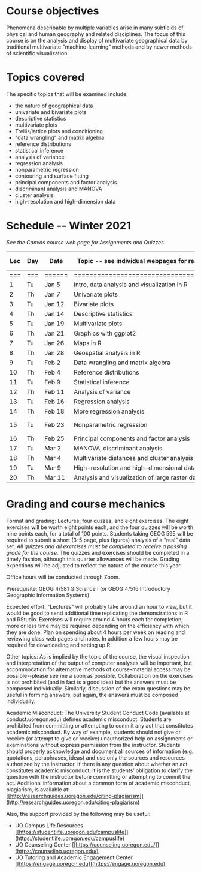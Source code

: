 
# Course objectives #

Phenomena describable by multiple variables arise in many subfields of physical and human geography and related disciplines.  The focus of this course is on the analysis and display of multivariate geographical data by traditional multivariate "machine-learning" methods and by newer methods of scientific visualization.

# Topics covered #

The specific topics that will be examined include:

- the nature of geographical data
- univariate and bivariate plots
- descriptive statistics
- multivariate plots
- Trellis/lattice plots and conditioning
- "data wrangling" and matrix algebra
- reference distributions
- statistical inference
- analysis of variance
- regression analysis
- nonparametric regression
- contouring and surface fitting
- principal components and factor analysis
- discriminant analysis and MANOVA
- cluster analysis
- high-resolution and high-dimension data


# Schedule -- Winter 2021 #

*See the Canvas course web page for Assignments and Quizzes*

| Lec | Day | Date   | Topic -- see individual webpages for readings        |Exercises (F)| Quizzes (M)|
|---|---|------|-------------------------------------|----------|---------|
|===|===|======|=====================================|==========|=========|
| 1   | Tu  | Jan 5  | Intro, data analysis and visualization in R          |          | 
| 2   | Th  | Jan 7  | Univariate plots                                     | 1 Jan 8  | 
| 3   | Tu  | Jan 12 | Bivariate plots                                      |          |
| 4   | Th  | Jan 14 | Descriptive statistics                               | 2 Jan 15 |
| 5   | Tu  | Jan 19 | Multivariate plots                                   |          |        
| 6   | Th  | Jan 21 | Graphics with ggplot2                                | 3 Jan 22 |
| 7   | Tu  | Jan 26 | Maps in R                                            |          | 1 Jan 25           
| 8   | Th  | Jan 28 | Geospatial analysis in R                             | 4 Jan 29 |       
| 9   | Tu  | Feb 2  | Data wrangling and matrix algebra                    |          | 
| 10  | Th  | Feb 4  | Reference distributions                              |          |                           
| 11  | Tu  | Feb 9  | Statistical inference                                |          | 2 Feb 8   
| 12  | Th  | Feb 11 | Analysis of variance                                 | 5 Feb 12 |      
| 13  | Tu  | Feb 16 | Regression analysis                                  |          |     
| 14  | Th  | Feb 18 | More regression analysis                             | 6 Feb 19 |                            
| 15  | Tu  | Feb 23 | Nonparametric regression                             |          | 3 Feb 22               
| 16  | Th  | Feb 25 | Principal components and factor analysis             | 7 Feb 26 |   
| 17  | Tu  | Mar 2  | MANOVA, discriminant analysis                        |          |          
| 18  | Th  | Mar 4  | Multivariate distances and cluster analysis          |          |     
| 19  | Tu  | Mar 9  | High-resolution and high-dimensional data sets       |          |                            
| 20  | Th  | Mar 11 | Analysis and visualization of large raster data sets | 8 Mar 12 | 4 Mar 15                                                        


# Grading and course mechanics #

Format and grading:  Lectures, four quzzes, and eight exercises.  The eight exercises will be worth eight points each, and the four quizzes will be worth nine points each, for a total of 100 points.  Students taking GEOG 595 will be required to submit a short (3-5 page, plus figures) analysis of a "real" data set.  *All quizzes and all exercises must be completed to receive a passing grade for the course.*  The quizzes and exercises should be completed in a timely fashion, although this quarter allowances will be made.  Grading expections will be adjusted to reflect the nature of the course this year.

Office hours will be conducted through Zoom.

Prerequisite:  GEOG 4/581 GIScience I (or GEOG 4/516  Introductory Geographic Information Systems)

Expected effort:  "Lectures" will probably take around an hour to view, but it would be good to send additional time replicating the demonstrations in R and RStudio.  Exercises will require around 4 hours each for completion; more or less time may be required depending on the efficiency with which they are done.  Plan on spending about 4 hours per week on reading and reviewing class web pages and notes.  In addition a few hours may be required for downloading and setting up R.

Other topics:  As is implied by the topic of the course, the visual inspection and interpretation of the output of computer analyses will be important, but accommodation for alternative methods of course-material access may be possible--please see me a soon as possible.  Collaboration on the exercises is not prohibited (and in fact is a good idea) but the answers must be composed individually.  Similarly, discussion of the exam questions may be useful in forming answers, but again, the answers must be composed individually.  

Academic Misconduct: The University Student Conduct Code (available at conduct.uoregon.edu) defines academic misconduct. Students are prohibited from committing or attempting to commit any act that constitutes academic misconduct. By way of example, students should not give or receive (or attempt to give or receive) unauthorized help on assignments or examinations without express permission from the instructor. Students should properly acknowledge and document all sources of information (e.g. quotations, paraphrases, ideas) and use only the sources and resources authorized by the instructor. If there is any question about whether an act constitutes academic misconduct, it is the students’ obligation to clarify the question with the instructor before committing or attempting to commit the act. Additional information about a common form of academic misconduct, plagiarism, is available at:  
 [[http://researchguides.uoregon.edu/citing-plagiarism]](http://researchguides.uoregon.edu/citing-plagiarism)  


Also, the support provided by the following may be useful: 

- UO Campus Life Resources [[https://studentlife.uoregon.edu/campuslife]](https://studentlife.uoregon.edu/campuslife)
- UO Counseling Center [[https://counseling.uoregon.edu/]](https://counseling.uoregon.edu/)
- UO Tutoring and Academic Engagement Center [[https://engage.uoregon.edu]](https://engage.uoregon.edu)


